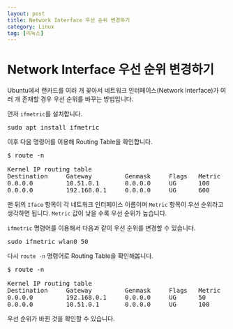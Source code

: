 ```yaml
---
layout: post
title: Network Interface 우선 순위 변경하기
category: Linux
tag: [리눅스]
---
```

# Network Interface 우선 순위 변경하기

Ubuntu에서 랜카드를 여러 개 꽂아서 네트워크 인터페이스(Network Interface)가 여러 개 존재할 경우 우선 순위를 바꾸는 방법입니다.

먼저 `ifmetric`를 설치합니다.

<pre class="prettyprint">
sudo apt install ifmetric
</pre>

이후 다음 명령어를 이용해 Routing Table을 확인합니다.

<pre class="prettyprint">
$ route -n

Kernel IP routing table
Destination     Gateway         Genmask     Flags   Metric  Ref     Use     Iface
0.0.0.0         10.51.0.1       0.0.0.0     UG      100     0       0       eth0
0.0.0.0         192.168.0.1     0.0.0.0     UG      600     0       0       wlan0
</pre>

맨 뒤의 `Iface` 항목이 각 네트워크 인터페이스 이름이며 `Metric` 항목이 우선 순위라고 생각하면 됩니다. `Metric` 값이 낮을 수록 우선 순위가 높습니다.

`ifmetric` 명령어를 이용해서 다음과 같이 우선 순위를 변경할 수 있습니다.

<pre class="prettyprint">
sudo ifmetric wlan0 50
</pre>

다시 `route -n` 명령어로 Routing Table을 확인해봅니다.

<pre class="prettyprint">
$ route -n

Kernel IP routing table
Destination     Gateway         Genmask     Flags   Metric  Ref     Use     Iface
0.0.0.0         192.168.0.1     0.0.0.0     UG      50      0       0       wlan0
0.0.0.0         10.51.0.1       0.0.0.0     UG      100     0       0       eth0
</pre>

우선 순위가 바뀐 것을 확인할 수 있습니다.